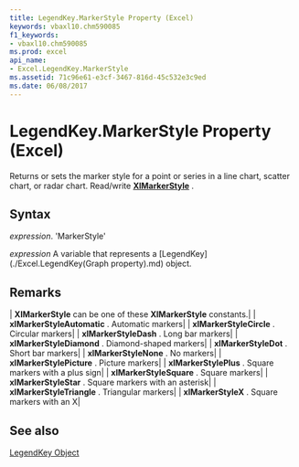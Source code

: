 ```yaml
---
title: LegendKey.MarkerStyle Property (Excel)
keywords: vbaxl10.chm590085
f1_keywords:
- vbaxl10.chm590085
ms.prod: excel
api_name:
- Excel.LegendKey.MarkerStyle
ms.assetid: 71c96e61-e3cf-3467-816d-45c532e3c9ed
ms.date: 06/08/2017
---
```



# LegendKey.MarkerStyle Property (Excel)

Returns or sets the marker style for a point or series in a line chart, scatter chart, or radar chart. Read/write  **[XlMarkerStyle](Excel.XlMarkerStyle.md)** .


## Syntax

 _expression_. 'MarkerStyle'

 _expression_ A variable that represents a [LegendKey](./Excel.LegendKey(Graph property).md) object.


## Remarks





| **XlMarkerStyle** can be one of these **XlMarkerStyle** constants.|
| **xlMarkerStyleAutomatic** . Automatic markers|
| **xlMarkerStyleCircle** . Circular markers|
| **xlMarkerStyleDash** . Long bar markers|
| **xlMarkerStyleDiamond** . Diamond-shaped markers|
| **xlMarkerStyleDot** . Short bar markers|
| **xlMarkerStyleNone** . No markers|
| **xlMarkerStylePicture** . Picture markers|
| **xlMarkerStylePlus** . Square markers with a plus sign|
| **xlMarkerStyleSquare** . Square markers|
| **xlMarkerStyleStar** . Square markers with an asterisk|
| **xlMarkerStyleTriangle** . Triangular markers|
| **xlMarkerStyleX** . Square markers with an X|

## See also


[LegendKey Object](Excel.LegendKey(objec).md)

